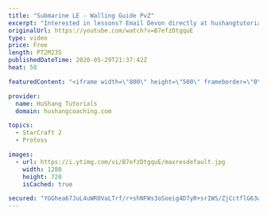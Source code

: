 ```yaml
---
title: "Submarine LE - Walling Guide PvZ"
excerpt: "Interested in lessons? Email Devon directly at hushangtutorials@outlook.com ------------------------------------------------------------------------------------------------------- Want to support HuShang Tutorials directly? Patreon is a website where you can contribute a monthly donation that will help"
originalUrl: https://youtube.com/watch?v=B7efzDtgquE
type: video
price: Free
length: PT2M23S
publishedDateTime: 2020-05-29T21:37:42Z
heat: 50

featuredContent: "<iframe width=\"800\" height=\"500\" frameborder=\"0\" src=\"https://www.youtube.com/embed/B7efzDtgquE\" allow=\"accelerometer; autoplay; encrypted-media; gyroscope; picture-in-picture\" allowfullscreen></iframe>"

provider:
  name: HuShang Tutorials
  domain: hushangcoaching.com

topics:
  - StarCraft 2
  - Protoss

images:
  - url: https://i.ytimg.com/vi/B7efzDtgquE/maxresdefault.jpg
    width: 1280
    height: 720
    isCached: true

secured: "YGGhea67JuL4uWR0VaLTrf/r+shNFWs3oSoeig4D7yR+srIWS/ZjCctflG63w3aYee/n6+mV1Nb57Oy+7AObBn9grJqnr1KkOPotHKzReonL/WR4wRtmD3a10w/3qEPGBxyBJD5QiqWq4a7+S7NY/6fGJ2M3EmMG7jDlvRP+ZLmyM42Yg9m2QDx5QRXOViS6B6gcYqZHPRob1HR0D2SUN7QXnZLjwD8pkRyHoa6JGny6h00NvIKvitrfSxLdEx8FdDUEgDWxU43XJmSRw52MXBHd5SL1b7cYsenDmfHr5KtD3eQdlTED6LdhzFdKQ7lq/eU7D1NlpzCmBKKvw5e6NxyZ5JiGLxFIcTF9OYymPXcyxZEPoNtOo/P1T6Nkv8jlfG7i4d2cqAe0e53+iIczje+JobGI0Th74PTuNulcOPQ=;rSMGHItJOX9nAXMSt09/uQ=="
---
```



